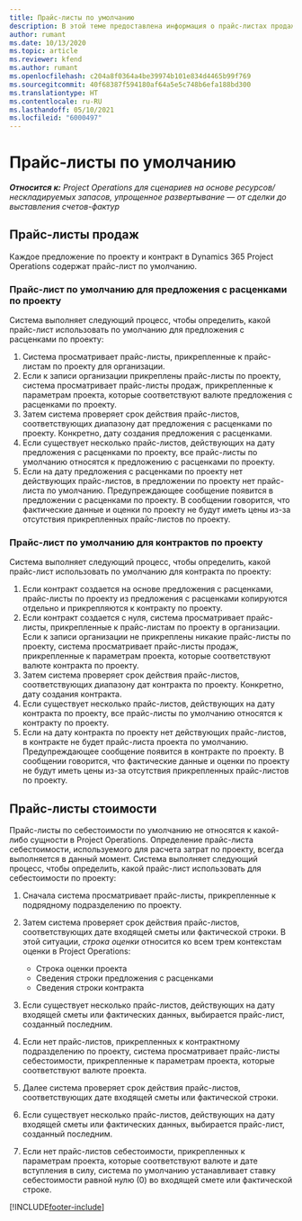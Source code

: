 ```yaml
---
title: Прайс-листы по умолчанию
description: В этой теме предоставлена информация о прайс-листах продаж и себестоимости по умолчанию в Project Operations.
author: rumant
ms.date: 10/13/2020
ms.topic: article
ms.reviewer: kfend
ms.author: rumant
ms.openlocfilehash: c204a8f0364a4be39974b101e834d4465b99f769
ms.sourcegitcommit: 40f68387f594180af64a5e5c748b6efa188bd300
ms.translationtype: HT
ms.contentlocale: ru-RU
ms.lasthandoff: 05/10/2021
ms.locfileid: "6000497"
---
```

# <a name="default-price-lists"></a>Прайс-листы по умолчанию

_**Относится к:** Project Operations для сценариев на основе ресурсов/нескладируемых запасов, упрощенное развертывание — от сделки до выставления счетов-фактур_

## <a name="sales-price-lists"></a>Прайс-листы продаж

Каждое предложение по проекту и контракт в Dynamics 365 Project Operations содержат прайс-лист по умолчанию. 

### <a name="price-list-default-on-project-quotes"></a>Прайс-лист по умолчанию для предложения с расценками по проекту
Система выполняет следующий процесс, чтобы определить, какой прайс-лист использовать по умолчанию для предложения с расценками по проекту:

1. Система просматривает прайс-листы, прикрепленные к прайс-листам по проекту для организации. 
2. Если к записи организации прикреплены прайс-листы по проекту, система просматривает прайс-листы продаж, прикрепленные к параметрам проекта, которые соответствуют валюте предложения с расценками по проекту.
3. Затем система проверяет срок действия прайс-листов, соответствующих диапазону дат предложения с расценками по проекту. Конкретно, дату создания предложения с расценками.
4. Если существует несколько прайс-листов, действующих на дату предложения с расценками по проекту, все прайс-листы по умолчанию относятся к предложению с расценками по проекту.
5. Если на дату предложения с расценками по проекту нет действующих прайс-листов, в предложении по проекту нет прайс-листа по умолчанию. Предупреждающее сообщение появится в предложении с расценками по проекту. В сообщении говорится, что фактические данные и оценки по проекту не будут иметь цены из-за отсутствия прикрепленных прайс-листов по проекту.

### <a name="price-list-default-on-project-contracts"></a>Прайс-лист по умолчанию для контрактов по проекту 
Система выполняет следующий процесс, чтобы определить, какой прайс-лист использовать по умолчанию для контракта по проекту:

1. Если контракт создается на основе предложения с расценками, прайс-листы по проекту из предложения с расценками копируются отдельно и прикрепляются к контракту по проекту.
2. Если контракт создается с нуля, система просматривает прайс-листы, прикрепленные к прайс-листам по проекту в организации. Если к записи организации не прикреплены никакие прайс-листы по проекту, система просматривает прайс-листы продаж, прикрепленные к параметрам проекта, которые соответствуют валюте контракта по проекту.
4. Затем система проверяет срок действия прайс-листов, соответствующих диапазону дат контракта по проекту. Конкретно, дату создания контракта.
5. Если существует несколько прайс-листов, действующих на дату контракта по проекту, все прайс-листы по умолчанию относятся к контракту по проекту.
6. Если на дату контракта по проекту нет действующих прайс-листов, в контракте не будет прайс-листа проекта по умолчанию. Предупреждающее сообщение появится в контракте по проекту. В сообщении говорится, что фактические данные и оценки по проекту не будут иметь цены из-за отсутствия прикрепленных прайс-листов по проекту.

## <a name="cost-price-lists"></a>Прайс-листы стоимости

Прайс-листы по себестоимости по умолчанию не относятся к какой-либо сущности в Project Operations. Определение прайс-листа себестоимости, используемого для расчета затрат по проекту, всегда выполняется в данный момент. Система выполняет следующий процесс, чтобы определить, какой прайс-лист использовать для себестоимости по проекту:

1. Сначала система просматривает прайс-листы, прикрепленные к подрядному подразделению по проекту.
2. Затем система проверяет срок действия прайс-листов, соответствующих дате входящей сметы или фактической строки. В этой ситуации, *строка оценки* относится ко всем трем контекстам оценки в Project Operations:

    - Строка оценки проекта
    - Сведения строки предложения с расценками
    - Сведения строки контракта
  
3. Если существует несколько прайс-листов, действующих на дату входящей сметы или фактических данных, выбирается прайс-лист, созданный последним.
4. Если нет прайс-листов, прикрепленных к контрактному подразделению по проекту, система просматривает прайс-листы себестоимости, прикрепленные к параметрам проекта, которые соответствуют валюте проекта.
5. Далее система проверяет срок действия прайс-листов, соответствующих дате входящей сметы или фактической строки. 
6. Если существует несколько прайс-листов, действующих на дату входящей сметы или фактических данных, выбирается прайс-лист, созданный последним.
7. Если нет прайс-листов себестоимости, прикрепленных к параметрам проекта, которые соответствуют валюте и дате вступления в силу, система по умолчанию устанавливает ставку себестоимости равной нулю (0) во входящей смете или фактической строке.


[!INCLUDE[footer-include](../includes/footer-banner.md)]